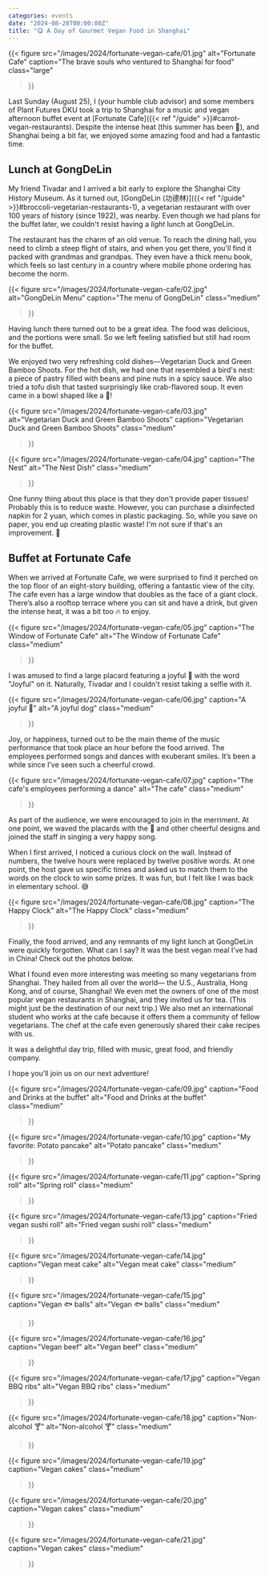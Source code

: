 ```yaml
---
categories: events
date: "2024-08-28T00:00:00Z"
title: "😋 A Day of Gourmet Vegan Food in Shanghai"
---
```


{{<
    figure src="/images/2024/fortunate-vegan-cafe/01.jpg"
    alt="Fortunate Cafe"
    caption="The brave souls who ventured to Shanghai for food"
    class="large"
>}}

Last Sunday (August 25), I (your humble club advisor) and some members of Plant Futures DKU took a trip to Shanghai for a music and vegan afternoon buffet event at 
[Fortunate Cafe]({{< ref "/guide" >}}#carrot-vegan-restaurants). Despite the intense heat (this summer has been :hot_face:), and Shanghai being a bit far, we enjoyed some amazing food and had a fantastic time.

## Lunch at GongDeLin

My friend Tivadar and I arrived a bit early to explore the Shanghai City History Museum.
As it turned out,
[GongDeLin (功德林)]({{< ref "/guide" >}}#broccoli-vegetarian-restaurants-1),
a vegetarian restaurant with over 100 years of history (since 1922), was nearby.
Even though we had plans for the buffet later,
we couldn't resist having a *light* lunch at GongDeLin.

The restaurant has the charm of an old venue.
To reach the dining hall,
you need to climb a steep flight of stairs,
and when you get there,
you'll find it packed with grandmas and grandpas.
They even have a thick menu book,
which feels so last century in a country
where mobile phone ordering has become the norm.

{{<
    figure src="/images/2024/fortunate-vegan-cafe/02.jpg"
    alt="GongDeLin Menu"
    caption="The menu of GongDeLin"
    class="medium"
>}}

Having lunch there turned out to be a great idea.
The food was delicious,
and the portions were small.
So we left feeling satisfied but still had room for the buffet.

We enjoyed two very refreshing cold dishes—Vegetarian Duck and Green Bamboo Shoots.
For the hot dish, we had one that resembled a bird's nest:
a piece of pastry filled with beans and pine nuts in a spicy sauce.
We also tried a tofu dish that tasted surprisingly like crab-flavored soup.
It even came in a bowl shaped like a :crab:!

{{<
    figure src="/images/2024/fortunate-vegan-cafe/03.jpg"
    alt="Vegetarian Duck and Green Bamboo Shoots"
    caption="Vegetarian Duck and Green Bamboo Shoots"
    class="medium"
>}}

{{< 
    figure src="/images/2024/fortunate-vegan-cafe/04.jpg"
    caption="The Nest"
    alt="The Nest Dish"
    class="medium"
>}}

One funny thing about this place is that they don't provide paper tissues!
Probably this is to reduce waste.
However, you can purchase a disinfected napkin for 2 yuan,
which comes in plastic packaging.
So, while you save on paper, you end up creating plastic waste!
I'm not sure if that's an improvement. :thinking:

## Buffet at Fortunate Cafe

When we arrived at Fortunate Cafe, we were surprised to find it perched on the top floor of an eight-story building, offering a fantastic view of the city. The cafe even has a large window that doubles as the face of a giant clock. There’s also a rooftop terrace where you can sit and have a drink, but given the intense heat, it was a bit too :fire: to enjoy.

{{< 
    figure src="/images/2024/fortunate-vegan-cafe/05.jpg"
    caption="The Window of Fortunate Cafe"
    alt="The Window of Fortunate Cafe"
    class="medium"
>}}

I was amused to find a large placard featuring a joyful :dog: with the word "Joyful" on it. Naturally, Tivadar and I couldn't resist taking a selfie with it.

{{< 
    figure src="/images/2024/fortunate-vegan-cafe/06.jpg"
    caption="A joyful :dog:"
    alt="A joyful dog"
    class="medium"
>}}

Joy, or happiness, turned out to be the main theme of the music performance that took place an hour before the food arrived. The employees performed songs and dances with exuberant smiles. It’s been a while since I’ve seen such a cheerful crowd.

{{< 
    figure src="/images/2024/fortunate-vegan-cafe/07.jpg"
    caption="The cafe's employees performing a dance"
    alt="The cafe"
    class="medium"
>}}

As part of the audience, we were encouraged to join in the merriment. At one point, we waved the placards with the :dog: and other cheerful designs and joined the staff in singing a very happy song.

When I first arrived, I noticed a curious clock on the wall. Instead of numbers, the twelve hours were replaced by twelve positive words. At one point, the host gave us specific times and asked us to match them to the words on the clock to win some prizes. It was fun, but I felt like I was back in elementary school. :sweat_smile:

{{< 
    figure src="/images/2024/fortunate-vegan-cafe/08.jpg"
    caption="The Happy Clock"
    alt="The Happy Clock"
    class="medium"
>}}

Finally, the food arrived, and any remnants of my light lunch at GongDeLin were quickly forgotten. What can I say? It was the best vegan meal I’ve had in China! Check out the photos below.

What I found even more interesting was meeting so many vegetarians from Shanghai. They hailed from all over the world— the U.S., Australia, Hong Kong, and of course, Shanghai! We even met the owners of one of the most popular vegan restaurants in Shanghai, and they invited us for tea. (This might just be the destination of our next trip.) We also met an international student who works at the cafe because it offers them a community of fellow vegetarians. The chef at the cafe even generously shared their cake recipes with us.

It was a delightful day trip, filled with music, great food, and friendly company.

I hope you’ll join us on our next adventure!

{{<
    figure src="/images/2024/fortunate-vegan-cafe/09.jpg"
    caption="Food and Drinks at the buffet"
    alt="Food and Drinks at the buffet"
    class="medium"
>}}

{{< 
    figure src="/images/2024/fortunate-vegan-cafe/10.jpg"
    caption="My favorite: Potato pancake"
    alt="Potato pancake"
    class="medium"
>}}

{{<
    figure src="/images/2024/fortunate-vegan-cafe/11.jpg"
    caption="Spring roll"
    alt="Spring roll"
    class="medium"
>}}

{{<
    figure src="/images/2024/fortunate-vegan-cafe/13.jpg"
    caption="Fried vegan sushi roll"
    alt="Fried vegan sushi roll"
    class="medium"
>}}

{{<
    figure src="/images/2024/fortunate-vegan-cafe/14.jpg"
    caption="Vegan meat cake"
    alt="Vegan meat cake"
    class="medium"
>}}

{{<
    figure src="/images/2024/fortunate-vegan-cafe/15.jpg"
    caption="Vegan 🐟 balls"
    alt="Vegan 🐟 balls"
    class="medium"
>}}

{{<
    figure src="/images/2024/fortunate-vegan-cafe/16.jpg"
    caption="Vegan beef"
    alt="Vegan beef"
    class="medium"
>}}

{{<
    figure src="/images/2024/fortunate-vegan-cafe/17.jpg"
    caption="Vegan BBQ ribs"
    alt="Vegan BBQ ribs"
    class="medium"
>}}

{{<
    figure src="/images/2024/fortunate-vegan-cafe/18.jpg"
    caption="Non-alcohol 🍸"
    alt="Non-alcohol 🍸"
    class="medium"
>}}

{{<
    figure src="/images/2024/fortunate-vegan-cafe/19.jpg"
    caption="Vegan cakes"
    class="medium"
>}}

{{<
    figure src="/images/2024/fortunate-vegan-cafe/20.jpg"
    caption="Vegan cakes"
    class="medium"
>}}

{{<
    figure src="/images/2024/fortunate-vegan-cafe/21.jpg"
    caption="Vegan cakes"
    class="medium"
>}}
